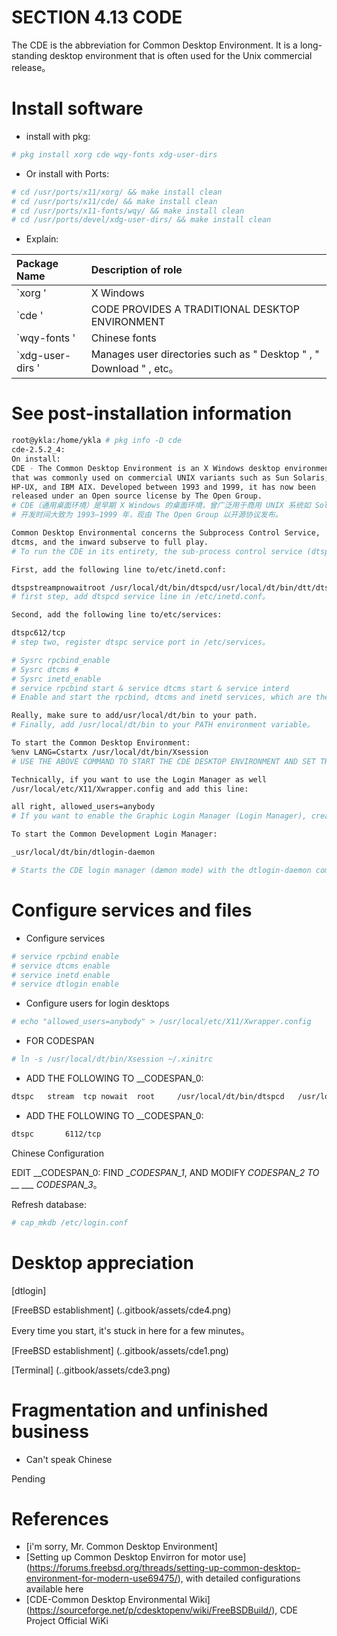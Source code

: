# SECTION 4.13 CODE

The CDE is the abbreviation for Common Desktop Environment. It is a long-standing desktop environment that is often used for the Unix commercial release。


# Install software

- install with pkg:

```sh
# pkg install xorg cde wqy-fonts xdg-user-dirs
```

- Or install with Ports:

```sh
# cd /usr/ports/x11/xorg/ && make install clean
# cd /usr/ports/x11/cde/ && make install clean
# cd /usr/ports/x11-fonts/wqy/ && make install clean
# cd /usr/ports/devel/xdg-user-dirs/ && make install clean 
```


- Explain:

| Package Name | Description of role |
|:------------------|:--------------------------------------------------------------------------|
| `xorg ' | X Windows |
| `cde ' | CODE PROVIDES A TRADITIONAL DESKTOP ENVIRONMENT |
| `wqy-fonts ' | Chinese fonts |
| `xdg-user-dirs ' | Manages user directories such as " Desktop " , " Download " , etc。 |



# See post-installation information

```sh
root@ykla:/home/ykla # pkg info -D cde
cde-2.5.2_4:
On install:
CDE - The Common Desktop Environment is an X Windows desktop environment
that was commonly used on commercial UNIX variants such as Sun Solaris,
HP-UX, and IBM AIX. Developed between 1993 and 1999, it has now been
released under an Open source license by The Open Group.
# CDE（通用桌面环境）是早期 X Windows 的桌面环境，曾广泛用于商用 UNIX 系统如 Solaris、HP-UX 和 AIX。
# 开发时间大致为 1993–1999 年，现由 The Open Group 以开源协议发布。

Common Desktop Environmental concerns the Subprocess Control Service,
dtcms, and the inward subserve to full play.
# To run the CDE in its entirety, the sub-process control service (dtspc), the calendar management service (dtcms) and the inetd Superserver are enabled。

First, add the following line to/etc/inetd.conf:

dtspstreampnowaitroot /usr/local/dt/bin/dtspcd/usr/local/dt/bin/dtt/dtspcd
# first step, add dtspcd service line in /etc/inetd.conf。

Second, add the following line to/etc/services:

dtspc612/tcp
# step two, register dtspc service port in /etc/services。

# Sysrc rpcbind_enable
# Sysrc dtcms #
# Sysrc inetd_enable
# service rpcbind start & service dtcms start & service interd
# Enable and start the rpcbind, dtcms and inetd services, which are the components on which CDE relies。

Really, make sure to add/usr/local/dt/bin to your path.
# Finally, add /usr/local/dt/bin to your PATH environment variable。

To start the Common Desktop Environment:
%env LANG=Cstartx /usr/local/dt/bin/Xsession
# USE THE ABOVE COMMAND TO START THE CDE DESKTOP ENVIRONMENT AND SET THE ENVIRONMENT VARIABLE LANG=C TO AVOID LOCALIZATION PROBLEMS。

Technically, if you want to use the Login Manager as well
/usr/local/etc/X11/Xwrapper.config and add this line:

all right, allowed_users=anybody
# If you want to enable the Graphic Login Manager (Login Manager), create Xwrapper.config and add a listed_user=anybody。

To start the Common Development Login Manager:

_usr/local/dt/bin/dtlogin-daemon

# Starts the CDE login manager (dæmon mode) with the dtlogin-daemon command。
````

# Configure services and files


- Configure services

```sh
# service rpcbind enable
# service dtcms enable
# service inetd enable
# service dtlogin enable
```

- Configure users for login desktops

```sh
# echo "allowed_users=anybody" > /usr/local/etc/X11/Xwrapper.config
```

- FOR CODESPAN

```sh
# ln -s /usr/local/dt/bin/Xsession ~/.xinitrc
```

- ADD THE FOLLOWING TO __CODESPAN_0:

```sh
dtspc	stream	tcp	nowait	root	 /usr/local/dt/bin/dtspcd	/usr/local/dt/bin/dtspcd
```

- ADD THE FOLLOWING TO __CODESPAN_0:

```sh
dtspc		6112/tcp
```


Chinese Configuration

EDIT __CODESPAN_0: FIND __CODESPAN_1_, AND MODIFY __CODESPAN_2_ TO __ ___ CODESPAN_3_。

Refresh database:

```sh
# cap_mkdb /etc/login.conf
```

# Desktop appreciation


[dtlogin]

[FreeBSD establishment] (..gitbook/assets/cde4.png)

Every time you start, it's stuck in here for a few minutes。

[FreeBSD establishment] (..gitbook/assets/cde1.png)

[Terminal] (..gitbook/assets/cde3.png)

# Fragmentation and unfinished business

- Can't speak Chinese

Pending


# References

- [i'm sorry, Mr. Common Desktop Environment]
- [Setting up Common Desktop Envirron for motor use] (https://forums.freebsd.org/threads/setting-up-common-desktop-environment-for-modern-use69475/), with detailed configurations available here
- [CDE-Common Desktop Environmental Wiki] (https://sourceforge.net/p/cdesktopenv/wiki/FreeBSDBuild/), CDE Project Official WiKi
